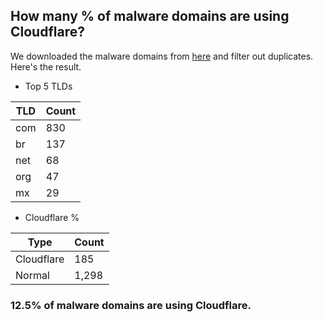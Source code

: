 ## How many % of malware domains are using Cloudflare?


We downloaded the malware domains from [here](https://urlhaus.abuse.ch) and filter out duplicates.
Here's the result.


[//]: # (start replacement)


- Top 5 TLDs

| TLD | Count |
| --- | --- |
| com | 830 |
| br | 137 |
| net | 68 |
| org | 47 |
| mx | 29 |


- Cloudflare %

| Type | Count |
| --- | --- |
| Cloudflare | 185 |
| Normal | 1,298 |


### 12.5% of malware domains are using Cloudflare.